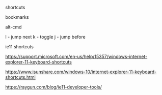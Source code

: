 shortcuts

bookmarks

alt-cmd

l - jump next
k - toggle
j - jump before


ie11 shortcuts

https://support.microsoft.com/en-us/help/15357/windows-internet-explorer-11-keyboard-shortcuts

https://www.isunshare.com/windows-10/internet-explorer-11-keyboard-shortcuts.html


https://raygun.com/blog/ie11-developer-tools/